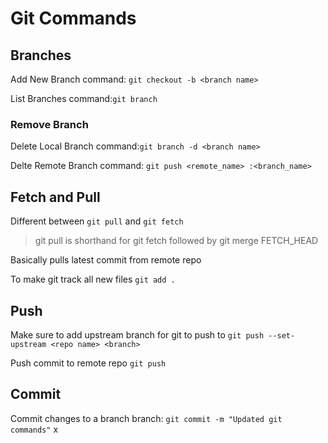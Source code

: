 # Git Commands

## Branches

Add New Branch command: `git checkout -b <branch name>`

List Branches command:`git branch`

### Remove Branch
Delete Local Branch command:`git branch -d <branch name>`

Delte Remote Branch command: `git push <remote_name> :<branch_name>`

## Fetch and Pull

Different between `git pull` and `git fetch`
>git pull is shorthand for git fetch followed by git merge FETCH_HEAD

Basically pulls latest commit from remote repo

To make git track all new files
`git add .`


## Push
Make sure to add upstream branch for git to push to
`git push --set-upstream <repo name> <branch>`

Push commit to remote repo
`git push`

## Commit
Commit changes to a branch branch: `git commit -m "Updated git commands"`
x